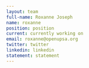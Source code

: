 ```yaml
---
layout: team
full-name: Roxanne Joseph
name: roxanne
position: position
current: currently working on
email: roxanne@openupsa.org
twitter: twitter
linkedin: linkedin
statement: statement
---
```

